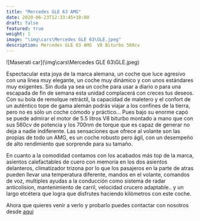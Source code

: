 ```yaml
---
title: "Mercedes GLE 63 AMG"
date: 2020-06-23T12:33:45+10:00
draft: false
featured: true
weight: 1
image: "\img\cars\Mercedes GLE 63\GLE.jpeg"
description: Mercedes GLE 63 AMG  V8 Biturbo 560cv 
---
```


![Maserati car](\img\cars\Mercedes GLE 63\GLE.jpeg)




Espectacular esta joya de la marca alemana, un coche que luce agresivo con una línea muy elegante, un coche muy dinámico y con unos estándares muy exigentes. Sin duda ya sea un coche para usar a diario o para una escapada de fin de semana esta unidad complacerá con creces tus deseos.
Con su bola de remolque retráctil, la capacidad de maletero y el confort de un auténtico tope de gama alemán podrás viajar a los confines de la tierra, pero no es sólo un coche cómodo y práctico... Pues bajo su enorme capó se puede admirar el motor de 5.5 litros V8 biturbo montado a mano que con sus 560cv de potencia y los 700nm de torque que es capaz de generar no deja a nadie indiferente. Las sensaciones que ofrece al volante son las propias de todo un AMG, es un coche robusto pero ágil, con un desempeño de alto rendimiento que sorprende para su tamaño.

En cuanto a la comodidad contamos con los acabados más top de la marca, asientos calefactables de cuero con memoria en los dos asientos delanteros, climatizador trizona por lo que los pasajeros en la parte de atras pueden llevar una temperatura diferente, mandos en el volante, comandos de voz, multiples ayudas a la conducción como sistema de radar anticolision, mantenimiento de carril, velocidad crucero adaptable.. y un largo etcétera que logra que disfrutes haciendo kilómetros con este coche. 


Ahora que quieres venir a verlo y probarlo puedes contactar con nosotros desde [aqui](/contacto)